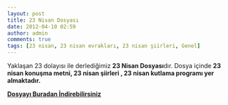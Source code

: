 ```yaml
---
layout: post
title: 23 Nisan Dosyası
date: 2012-04-10 02:59
author: admin
comments: true
tags: [23 nisan, 23 nisan evrakları, 23 nisan şiirleri, Genel]
---
```

Yaklaşan 23 dolayısı ile derlediğimiz <strong>23 Nisan Dosyası</strong>dır. Dosya içinde <strong>23 nisan konuşma metni, 23 nisan şiirleri , 23 nisan kutlama programı yer almaktadır.</strong>

<a href="http://egitimvaktim.com/dosyalar/2012/04/23-Nisan.zip"><strong>Dosyayı Buradan İndirebilirsiniz</strong></a>

&nbsp;
